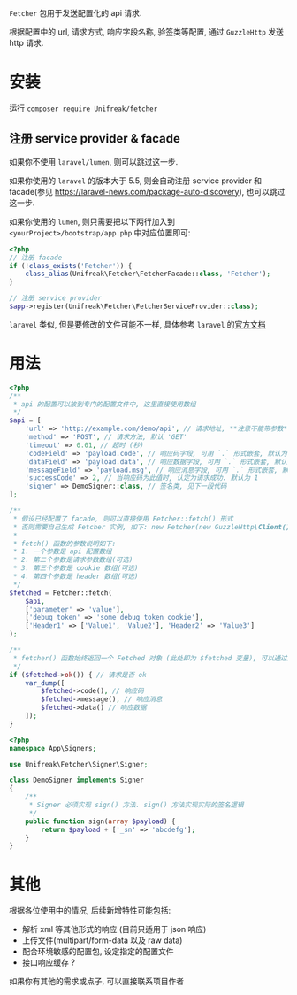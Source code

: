 `Fetcher` 包用于发送配置化的 api 请求.

根据配置中的 url, 请求方式, 响应字段名称, 验签类等配置, 通过 `GuzzleHttp` 发送 http 请求.

# 安装

运行 `composer require Unifreak/fetcher`

## 注册 service provider & facade

如果你不使用 `laravel/lumen`, 则可以跳过这一步.

如果你使用的 `laravel` 的版本大于 5.5, 则会自动注册 service provider 和 facade(参见 <https://laravel-news.com/package-auto-discovery>), 也可以跳过这一步.

如果你使用的 `lumen`, 则只需要把以下两行加入到 `<yourProject>/bootstrap/app.php` 中对应位置即可:

```php
<?php
// 注册 facade
if (!class_exists('Fetcher')) {
    class_alias(Unifreak\Fetcher\FetcherFacade::class, 'Fetcher');
}

// 注册 service provider
$app->register(Unifreak\Fetcher\FetcherServiceProvider::class);
```

`laravel` 类似, 但是要修改的文件可能不一样, 具体参考 `laravel` 的[官方文档](https://laravel.com/docs/5.7)

# 用法

```php
<?php
/**
 * api 的配置可以放到专门的配置文件中, 这里直接使用数组
 */
$api = [
    'url' => 'http://example.com/demo/api', // 请求地址, **注意不能带参数**
    'method' => 'POST', // 请求方法, 默认 'GET'
    'timeout' => 0.01, // 超时 (秒)
    'codeField' => 'payload.code', // 响应码字段, 可用 `.` 形式嵌套, 默认为 'code'
    'dataField' => 'payload.data', // 响应数据字段, 可用 `.` 形式嵌套, 默认为 'data'
    'messageField' => 'payload.msg', // 响应消息字段, 可用 `.` 形式嵌套, 默认为 'message'
    'successCode' => 2, // 当响应码为此值时, 认定为请求成功. 默认为 1
    'signer' => DemoSigner::class, // 签名类, 见下一段代码
];

/**
 * 假设已经配置了 facade, 则可以直接使用 Fetcher::fetch() 形式
 * 否则需要自己生成 Fetcher 实例, 如下: new Fetcher(new GuzzleHttp\Client());
 *
 * fetch() 函数的参数说明如下:
 * 1. 一个参数是 api 配置数组
 * 2. 第二个参数是请求参数数组(可选)
 * 3. 第三个参数是 cookie 数组(可选)
 * 4. 第四个参数是 header 数组(可选)
 */
$fetched = Fetcher::fetch(
    $api,
    ['parameter' => 'value'],
    ['debug_token' => 'some debug token cookie'],
    ['Header1' => ['Value1', 'Value2'], 'Header2' => 'Value3']
);

/**
 * fetcher() 函数始终返回一个 Fetched 对象 (此处即为 $fetched 变量), 可以通过此对象判断请求结果
 */
if ($fetched->ok()) { // 请求是否 ok
    var_dump([
        $fetched->code(), // 响应码
        $fetched->message(), // 响应消息
        $fetched->data() // 响应数据
    ]);
}
```

```php
<?php
namespace App\Signers;

use Unifreak\Fetcher\Signer\Signer;

class DemoSigner implements Signer
{
    /**
     * Signer 必须实现 sign() 方法. sign() 方法实现实际的签名逻辑
     */
    public function sign(array $payload) {
        return $payload + ['_sn' => 'abcdefg'];
    }
}
```

# 其他

根据各位使用中的情况, 后续新增特性可能包括:

- 解析 xml 等其他形式的响应 (目前只适用于 json 响应)
- 上传文件(multipart/form-data 以及 raw data)
- 配合环境敏感的配置包, 设定指定的配置文件
- 接口响应缓存 ?

如果你有其他的需求或点子, 可以直接联系项目作者
